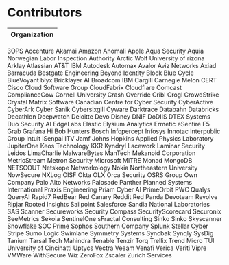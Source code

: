 # Contributors
| Organization |
| ------------ |
3OPS
Accenture
Akamai
Amazon
Anomali
Apple
Aqua Security
Aquia
Norwegian Labor Inspection Authority
Arctic Wolf
University of rizona
Arklay
Atlassian
AT&T
IBM
Autodesk
Automax
Avalor
Aviz Networks
Axiad
Barracuda
Bestgate Engineering
Beyond Identity
Block
Blue Cycle
BlueVoyant
blyx
Bricklayer AI
Broadcom
IBM
Cargill
Carnegie Melon CERT
Cisco
Cloud Software Group
CloudFabrix
Cloudflare
Comcast
ComplianceCow
Cornell University
Crash Override
Cribl
Crogl
CrowdStrike
Crystal Matrix Software
Canadian Centre for Cyber Security
CyberActive
CyberArk
Cyber Sanik
Cybersixgill
Cyware
Darktrace
Databahn
Databricks
Decathlon
Deepwatch
Deloitte
Devo
Disney
DNIF
DoDIIS
DTEX Systems
Duo Security
AI EdgeLabs
Elastic
Elysium Analytics
Ermetic
eSentire
F5
Grab
Grafana
Hi Bob
Hunters
Bosch
Infopercept
Infosys
Innotac
Interpublic Group
Intuit
iSenpai
ITV
Jamf
Johns Hopkins Applied Physics Laboratory
JupiterOne
Keos Technology
KKR
Kyndryl
Lacework
Laminar Security
Leidos
LimaCharlie
MalwareBytes
ManTech
Mekanoid Corporation
MetricStream
Metron Security
Microsoft
MITRE
Monad
MongoDB
NETSCOUT
Netskope
Networkology
Nokia
Northeastern University
NowSecure
NXLog
OISF
Okta
OLX
Orca Security
OSRS Group
Own Company
Palo Alto Networks
Palosade
Panther
Planned Systems International
Praxis Engineering
Priam Cyber AI
PrimeOrbit
PWC
Qualys
QueryAI
Rapid7
RedBear
Red Canary
Reddit
Red Panda
Devoteam Revolve
Ripjar
Rooted Insights
Sailpoint
Salesforce
Sandia National Laboratories
SAS
Scanner
Secureworks
Security Compass
SecurityScorecard
Securonix
SeeMetrics
Sekoia
SentinelOne
sFractal Consulting
Sinko Sinko
Skyscanner
Snowflake
SOC Prime
Sophos
Southern Company
Splunk
Stellar Cyber
Stripe
Sumo Logic
Swimlane
Symmetry Systems
Syncbak
Synqly
SysDig
Tanium
Tarsal
Tech Mahindra
Tenable
Tenzir
Torq
Trellix
Trend Micro
TUI
University of Cincinatti
Uptycs
Vectra
Veeam
Venafi
Verica
Veriti
Vipre
VMWare
WithSecure
Wiz
ZeroFox
Zscaler
Zurich Services